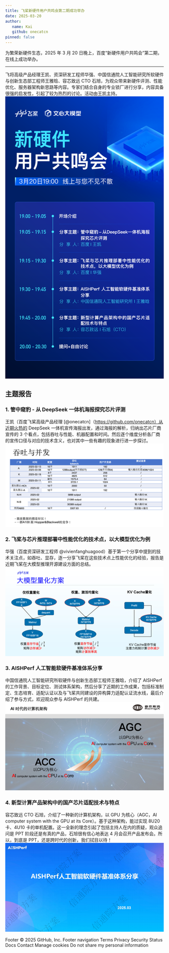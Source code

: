 ```yaml
---
title: 飞桨新硬件用户共鸣会第二期成功举办
date: 2025-03-20
author:
   name: Kai
   github: onecatcn
pinned: false
---
```


<style>
figure {
   text-align: center;
}
figcaption {
   color: orange;
   border-bottom: 1px solid #d9d9d9;
   display: inline-block;
   color: #999;
   padding: 2px;
}
</style>

为繁荣新硬件生态，2025 年 3 月 20 日晚上，百度“新硬件用户共鸣会”第二期，在线上成功举办。

<!-- more -->

---

飞将高级产品经理王凯、资深研发工程师华强、中国信通院人工智能研究所软硬件与创新生态部工程师王雅晗、容芯致远 CTO 石旭，为观众带来新硬件评测、性能优化、服务器架构新思路等内容。专家们结合自身的专业锁厂进行分享，内容具备很强的启发性，引起了较为热烈的讨论。活动由王凯主持。
![会议议程](../images/newhardware-2nd-event/01.png)

## 主题报告

### 1. 管中窥豹 - 从 DeepSeek 一体机海报探究芯片评测

王凯（百度飞桨高级产品经理 [@onecatcn]（https://github.com/onecatcn）从近期火热的 DeepSeek 一体机宣传海报出发，通过海报的解析，归纳出芯片厂商宣传的 3 个看点，包括吞吐与性能、机器配置和时间。然后逐个维度分析各厂商的宣传口径与对应的技术含义，也对其中一些有趣的现象进行进一步探讨。
![会议议程](../images/newhardware-2nd-event/02.png)

### 2. 飞桨与芯片推理部署中性能优化的技术点，以大模型优化为例

华强（百度资深研发工程师 @vivienfanghuagood）基于第一个分享中提到的技术关注点，如吞吐、显存，逐一分享飞桨在这些技术点上性能优化的经验，报告是近期飞桨在大模型推理开源建设方面的总结。
![会议议程](../images/newhardware-2nd-event/03.png)

### 3. AISHPerf 人工智能软硬件基准体系分享

中国信通院人工智能研究所软硬件与创新生态部工程师王雅晗，介绍了 AISHPerf 的工作背景、目标定位、测试体系架构，然后分享了近期的工作成果，包括标准制定、生态培育、适配认证以及与飞桨共同建设的异构算力适配认证流水线，最后介绍了参与方式，欢迎观众参与 AISHPerf 的共建。
![会议议程](../images/newhardware-2nd-event/04.jpg)

### 4. 新型计算产品架构中的国产芯片适配技术与特点

容芯致远 CTO 石旭，介绍了一种新的计算机架构，以 GPU 为核心（AGC，AI computer system with the GPU at its Core）。基于这种架构，能过实现 8U20 卡、4U10 卡的单机配置。这一全新的理念引起了包括主持人在内的质疑，观众追问是 PPT 阶段还是有真的产品，石旭很有信心地表达 4 月会召开产品发布会。所以，到底是 PPT，还是跨时代的创新，我们拭目以待！
![会议议程](../images/newhardware-2nd-event/05.jpg)

Footer
© 2025 GitHub, Inc.
Footer navigation
Terms
Privacy
Security
Status
Docs
Contact
Manage cookies
Do not share my personal information
